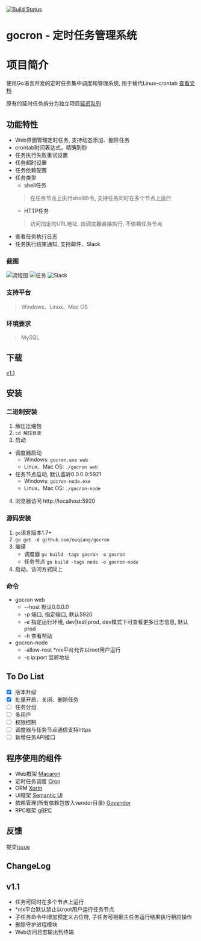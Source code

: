 [![Build Status](https://travis-ci.org/ouqiang/gocron.png)](https://travis-ci.org/ouqiang/gocron)
# gocron - 定时任务管理系统

# 项目简介
使用Go语言开发的定时任务集中调度和管理系统, 用于替代Linux-crontab [查看文档](https://github.com/ouqiang/gocron/wiki)  

原有的延时任务拆分为独立项目[延迟队列](https://github.com/ouqiang/delay-queue)  

## 功能特性
* Web界面管理定时任务, 支持动态添加、删除任务
* crontab时间表达式，精确到秒
* 任务执行失败重试设置
* 任务超时设置
* 任务依赖配置
* 任务类型
    * shell任务
    > 在任务节点上执行shell命令, 支持任务同时在多个节点上运行
    * HTTP任务
    > 访问指定的URL地址, 由调度器直接执行, 不依赖任务节点
* 查看任务执行日志
* 任务执行结果通知, 支持邮件、Slack

### 截图
![流程图](https://raw.githubusercontent.com/ouqiang/gocron/master/scheduler.png)
![任务](https://raw.githubusercontent.com/ouqiang/gocron/master/screenshot_task.png)
![Slack](https://raw.githubusercontent.com/ouqiang/gocron/master/screenshot_slack.png)
    
### 支持平台
> Windows、Linux、Mac OS

### 环境要求
>  MySQL


## 下载
[v1.1](https://github.com/ouqiang/gocron/releases/tag/v1.1)


## 安装

###  二进制安装
1. 解压压缩包   
2. `cd 解压目录`   
3. 启动        
* 调度器启动        
  * Windows: `gocron.exe web`   
  * Linux、Mac OS:  `./gocron web`
* 任务节点启动, 默认监听0.0.0.0:5921
  * Windows:  `gocron-node.exe`
  * Linux、Mac OS:  `./gocron-node`
4. 浏览器访问 http://localhost:5920

### 源码安装
1. `go`语言版本1.7+
2. `go get -d github.com/ouqiang/gocron`
3. 编译 
    * 调度器 `go build -tags gocron -o gocron`
    * 任务节点 `go build -tags node -o gocron-node`
4. 启动、访问方式同上

### 命令

* gocron web
    * --host 默认0.0.0.0
    * -p 端口, 指定端口, 默认5920
    * -e 指定运行环境, dev|test|prod, dev模式下可查看更多日志信息, 默认prod
    * -h 查看帮助
* gocron-node
    *  -allow-root *nix平台允许以root用户运行
    * -s ip:port 监听地址

## To Do List
- [x] 版本升级
- [x] 批量开启、关闭、删除任务
- [ ] 任务分组
- [ ] 多用户
- [ ] 权限控制
- [ ] 调度器与任务节点通信支持https
- [ ] 新增任务API接口

## 程序使用的组件
* Web框架 [Macaron](http://go-macaron.com/)
* 定时任务调度 [Cron](https://github.com/robfig/cron)
* ORM [Xorm](https://github.com/go-xorm/xorm)
* UI框架 [Semantic UI](https://semantic-ui.com/)
* 依赖管理(所有依赖包放入vendor目录) [Govendor](https://github.com/kardianos/govendor)
* RPC框架 [gRPC](https://github.com/grpc/grpc)

## 反馈
提交[issue](https://github.com/ouqiang/gocron/issues/new)

## ChangeLog

v1.1
--------

* 任务可同时在多个节点上运行
* *nix平台默认禁止以root用户运行任务节点
* 子任务命令中增加预定义占位符, 子任务可根据主任务运行结果执行相应操作
* 删除守护进程模块
* Web访问日志输出到终端
